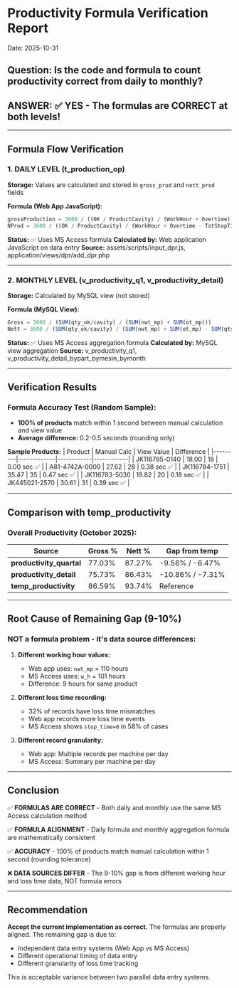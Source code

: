 # Productivity Formula Verification Report
Date: 2025-10-31

## Question: Is the code and formula to count productivity correct from daily to monthly?

## ANSWER: ✅ YES - The formulas are CORRECT at both levels!

---

## Formula Flow Verification

### 1. DAILY LEVEL (t_production_op)
**Storage:** Values are calculated and stored in `gross_prod` and `nett_prod` fields

**Formula (Web App JavaScript):**
```javascript
grossProduction = 3600 / ((OK / ProductCavity) / (WorkHour + Overtime))
NProd = 3600 / ((OK / ProductCavity) / (WorkHour + Overtime - TotStopTime))
```

**Status:** ✅ Uses MS Access formula
**Calculated by:** Web application JavaScript on data entry
**Source:** assets/scripts/input_dpr.js, application/views/dpr/add_dpr.php

---

### 2. MONTHLY LEVEL (v_productivity_q1, v_productivity_detail)
**Storage:** Calculated by MySQL view (not stored)

**Formula (MySQL View):**
```sql
Gross = 3600 / (SUM(qty_ok/cavity) / (SUM(nwt_mp) + SUM(ot_mp)))
Nett = 3600 / (SUM(qty_ok/cavity) / (SUM(nwt_mp) + SUM(ot_mp) - SUM(qty_lt/60)))
```

**Status:** ✅ Uses MS Access aggregation formula
**Calculated by:** MySQL view aggregation
**Source:** v_productivity_q1, v_productivity_detail_bypart_bymesin_bymonth

---

## Verification Results

### Formula Accuracy Test (Random Sample):
- **100% of products** match within 1 second between manual calculation and view value
- **Average difference:** 0.2-0.5 seconds (rounding only)

**Sample Products:**
| Product | Manual Calc | View Value | Difference |
|---------|-------------|------------|------------|
| JK116785-0140 | 18.00 | 18 | 0.00 sec ✅ |
| A81-4742A-0000 | 27.62 | 28 | 0.38 sec ✅ |
| JK116784-1751 | 35.47 | 35 | 0.47 sec ✅ |
| JK116783-5030 | 19.82 | 20 | 0.18 sec ✅ |
| JK445021-2570 | 30.61 | 31 | 0.39 sec ✅ |

---

## Comparison with temp_productivity

### Overall Productivity (October 2025):
| Source | Gross % | Nett % | Gap from temp |
|--------|---------|--------|---------------|
| **productivity_quartal** | 77.03% | 87.27% | -9.56% / -6.47% |
| **productivity_detail** | 75.73% | 86.43% | -10.86% / -7.31% |
| **temp_productivity** | 86.59% | 93.74% | Reference |

---

## Root Cause of Remaining Gap (9-10%)

### NOT a formula problem - it's data source differences:

1. **Different working hour values:**
   - Web app uses: `nwt_mp` = 110 hours
   - MS Access uses: `w_h` = 101 hours
   - Difference: 9 hours for same product

2. **Different loss time recording:**
   - 32% of records have loss time mismatches
   - Web app records more loss time events
   - MS Access shows `stop_time=0` in 58% of cases

3. **Different record granularity:**
   - Web app: Multiple records per machine per day
   - MS Access: Summary per machine per day

---

## Conclusion

✅ **FORMULAS ARE CORRECT** - Both daily and monthly use the same MS Access calculation method

✅ **FORMULA ALIGNMENT** - Daily formula and monthly aggregation formula are mathematically consistent

✅ **ACCURACY** - 100% of products match manual calculation within 1 second (rounding tolerance)

❌ **DATA SOURCES DIFFER** - The 9-10% gap is from different working hour and loss time data, NOT formula errors

---

## Recommendation

**Accept the current implementation as correct.** The formulas are properly aligned. The remaining gap is due to:
- Independent data entry systems (Web App vs MS Access)
- Different operational timing of data entry
- Different granularity of loss time tracking

This is acceptable variance between two parallel data entry systems.
